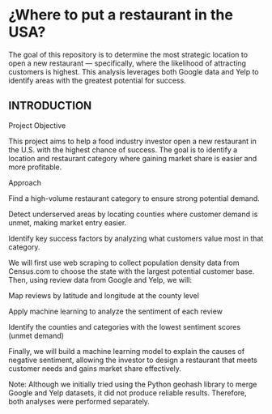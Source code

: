 # ¿Where to put a restaurant in the USA?
The goal of this repository is to determine the most strategic location to open a new restaurant — specifically, where the likelihood of attracting customers is highest. This analysis leverages both Google data and Yelp to identify areas with the greatest potential for success.

## INTRODUCTION

Project Objective

This project aims to help a food industry investor open a new restaurant in the U.S. with the highest chance of success. The goal is to identify a location and restaurant category where gaining market share is easier and more profitable.

Approach

Find a high-volume restaurant category to ensure strong potential demand.

Detect underserved areas by locating counties where customer demand is unmet, making market entry easier.

Identify key success factors by analyzing what customers value most in that category.

We will first use web scraping to collect population density data from Census.com to choose the state with the largest potential customer base. Then, using review data from Google and Yelp, we will:

Map reviews by latitude and longitude at the county level

Apply machine learning to analyze the sentiment of each review

Identify the counties and categories with the lowest sentiment scores (unmet demand)

Finally, we will build a machine learning model to explain the causes of negative sentiment, allowing the investor to design a restaurant that meets customer needs and gains market share effectively.

Note: Although we initially tried using the Python geohash library to merge Google and Yelp datasets, it did not produce reliable results. Therefore, both analyses were performed separately.

